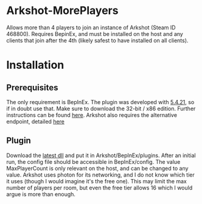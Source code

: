 # Arkshot-MorePlayers
Allows more than 4 players to join an instance of Arkshot (Steam ID 468800). Requires BepinEx, and must be installed on the host and any clients that join after the 4th (likely safest to have installed on all clients).

# Installation
## Prerequisites
The only requirement is BepInEx. The plugin was developed with [5.4.21](https://github.com/BepInEx/BepInEx/releases/tag/v5.4.21/), so if in doubt use that. Make sure to download the 32-bit / x86 edition. Further instructions can be found [here](https://docs.bepinex.dev/articles/user_guide/installation/index.html). Arkshot also requires the alternative endpoint, detailed [here](https://docs.bepinex.dev/articles/user_guide/troubleshooting.html#change-the-entry-point-1)

## Plugin
Download the [latest dll](https://github.com/Hypersycos/Arkshot-MorePlayers/releases/latest/download/MorePlayers.dll) and put it in Arkshot/BepInEx/plugins. After an initial run, the config file should be accessible in BepInEx/config. The value MaxPlayerCount is only relevant on the host, and can be changed to any value. Arkshot uses photon for its networking, and I do not know which tier it uses (though I would imagine it's the free one). This may limit the max number of players per room, but even the free tier allows 16 which I would argue is more than enough.
